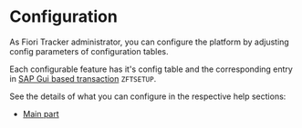 # Configuration

As Fiori Tracker administrator, you can configure the platform by adjusting config parameters of configuration tables.

Each configurable feature has it's config table and the corresponding entry in [SAP Gui based transaction](/conf/main-part/changing-config.md) `ZFTSETUP`.

See the details of what you can configure in the respective help sections:
- [Main part](/conf/main-part/intro.md)


